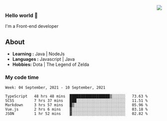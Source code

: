 <img align='right' src="https://github-readme-stats.vercel.app/api?username=jumodada&show_icons=true&theme=vue">

### Hello world 👋

I'm a Front-end developer 
    
## About
-  **Learning :** Java | NodeJs
-  **Languages :** Javascript | Java
-  **Hobbies:** Dota | The Legend of Zelda

### My code time

<!--START_SECTION:waka-->
```text
Week: 04 September, 2021 - 10 September, 2021

TypeScript   48 hrs 48 mins  ██████████████████▒░░░░░░   73.63 % 
SCSS         7 hrs 37 mins   ███░░░░░░░░░░░░░░░░░░░░░░   11.51 % 
Markdown     3 hrs 57 mins   █▒░░░░░░░░░░░░░░░░░░░░░░░   05.96 % 
Vue.js       2 hrs 6 mins    ▓░░░░░░░░░░░░░░░░░░░░░░░░   03.18 % 
JSON         1 hr 52 mins    ▓░░░░░░░░░░░░░░░░░░░░░░░░   02.82 % 
```
<!--END_SECTION:waka-->
